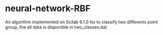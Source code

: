 # neural-network-RBF
 An algorithm implemented on Scilab 6.1.0 for to classify two differents point group, the all data is disponible in two_classes.dat
